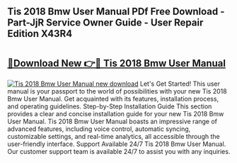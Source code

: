 ## Tis 2018 Bmw User Manual PDf Free Download - Part-JjR Service Owner Guide - User Repair Edition X43R4

# <h2><a href="http://bc38992.oget.top/?id=Tis+2018+Bmw+User+Manual">🔗Download New 👉🔴 Tis 2018 Bmw User Manual</a></h2>

[![Tis 2018 Bmw User Manual new download](https://i.imgur.com/5g1atiW.png)](http://bc38992.oget.top/?id=Tis+2018+Bmw+User+Manual)
Let's Get Started! This user manual is your passport to the world of possibilities with your new Tis 2018 Bmw User Manual. Get acquainted with its features, installation process, and operating guidelines. Step-by-Step Installation Guide This section provides a clear and concise installation guide for your new Tis 2018 Bmw User Manual. Tis 2018 Bmw User Manual boasts an impressive range of advanced features, including voice control, automatic syncing, customizable settings, and real-time analytics, all accessible through the user-friendly interface. Support Available 24/7 Tis 2018 Bmw User Manual. Our customer support team is available 24/7 to assist you with any inquiries.
